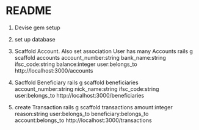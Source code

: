 # README

1. Devise gem setup

2. set up database

3. Scaffold Account. Also set association User has many Accounts
rails g scaffold accounts account_number:string bank_name:string ifsc_code:string balance:integer user:belongs_to
http://localhost:3000/accounts

4. Sacffold Beneficiary
rails g scaffold beneficiaries account_number:string nick_name:string ifsc_code:string user:belongs_to
http://localhost:3000/beneficiaries

5. create Transaction
rails g scaffold transactions amount:integer reason:string user:belongs_to beneficiary:belongs_to account:belongs_to
http://localhost:3000/transactions